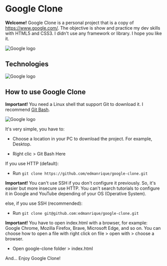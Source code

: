 # Google Clone

**Welcome!** Google Clone is a personal project that is a copy of https://www.google.com/. The objective is show and practice my dev skills with HTML5 and CSS3. I didn't use any framework or library. I hope you like it.

![Google logo](https://logos-marcas.com/wp-content/uploads/2020/09/Google-Logo.png)


## Technologies

![Google logo](https://allprowebdesigns.com/blog/wp-content/uploads/2019/01/1lJ32Bl-lHWmNMUSiSq17gQ-792x445.png)

## How to use Google Clone

**Important!** You need a Linux shell that support Git to download it. I recommend [Git Bash](https://git-scm.com/downloads "Git Bash").

![Google logo](https://external-content.duckduckgo.com/iu/?u=http%3A%2F%2Fwww.pixelninja.me%2Fwp-content%2Fuploads%2F2016%2F05%2Fgit-logo.jpg&f=1&nofb=1)

It's very simple, you have to:

- Choose a location in your PC to download the project. For example, Desktop.

- Right clic > Git Bash Here

If you use HTTP (default):

- Run `git clone https://github.com/edmanrique/google-clone.git`

**Important!** You can't use SSH if you don't configure it previously. So, it's easier but more insecure use HTTP. You can't search tutorials to configure it in Google and YouTube depending of your OS (Operative System).

else, if you use SSH (recommended):

- Run `git clone git@github.com:edmanrique/google-clone.git`

**Important!** You have to open index.html with a browser, for example: Google Chrome, Mozilla Firefox, Brave, Microsoft Edge, and so on. You can choose how to open a file with right click on file > open with > choose a browser.

- Open google-clone folder > index.html

And... Enjoy Google Clone!
